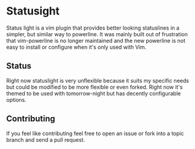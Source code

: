 # Statusight

Status light is a vim plugin that provides better looking statuslines in a simpler, but similar way to powerline. It was mainly built out of frustration that vim-powerline is no longer maintained and the new powerline is not easy to install or configure when it's only used with Vim.

## Status
Right now statuslight is very unflexible because it suits my specific needs but could be modified to be more flexible or even forked. Right now it's themed to be used with tomorrow-night but has decently configurable options.


## Contributing
If you feel like contributing feel free to open an issue or fork into a topic branch and send a pull request.
